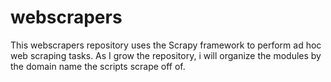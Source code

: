 # webscrapers
This webscrapers repository uses the Scrapy framework to perform ad hoc web scraping tasks. As I grow the repository, i will organize the modules by the domain name the scripts scrape off of.